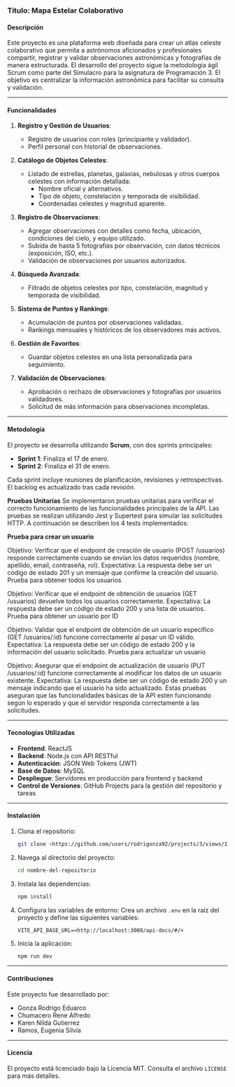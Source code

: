 ### **Título: Mapa Estelar Colaborativo**

#### **Descripción**
Este proyecto es una plataforma web diseñada para crear un atlas celeste colaborativo que permita a astrónomos aficionados y profesionales compartir, registrar y validar observaciones astronómicas y fotografías de manera estructurada. El desarrollo del proyecto sigue la metodología ágil Scrum como parte del Simulacro para la asignatura de Programación 3. El objetivo es centralizar la información astronómica para facilitar su consulta y validación.

---

#### **Funcionalidades**
1. **Registro y Gestión de Usuarios**:
   - Registro de usuarios con roles (principiante y validador).
   - Perfil personal con historial de observaciones.

2. **Catálogo de Objetos Celestes**:
   - Listado de estrellas, planetas, galaxias, nebulosas y otros cuerpos celestes con información detallada:
     - Nombre oficial y alternativos.
     - Tipo de objeto, constelación y temporada de visibilidad.
     - Coordenadas celestes y magnitud aparente.

3. **Registro de Observaciones**:
   - Agregar observaciones con detalles como fecha, ubicación, condiciones del cielo, y equipo utilizado.
   - Subida de hasta 5 fotografías por observación, con datos técnicos (exposición, ISO, etc.).
   - Validación de observaciones por usuarios autorizados.

4. **Búsqueda Avanzada**:
   - Filtrado de objetos celestes por tipo, constelación, magnitud y temporada de visibilidad.

5. **Sistema de Puntos y Rankings**:
   - Acumulación de puntos por observaciones validadas.
   - Rankings mensuales y históricos de los observadores más activos.

6. **Gestión de Favoritos**:
   - Guardar objetos celestes en una lista personalizada para seguimiento.

7. **Validación de Observaciones**:
   - Aprobación o rechazo de observaciones y fotografías por usuarios validadores.
   - Solicitud de más información para observaciones incompletas.

---

#### **Metodología**
El proyecto se desarrolla utilizando **Scrum**, con dos sprints principales:
- **Sprint 1**: Finaliza el 17 de enero.
- **Sprint 2**: Finaliza el 31 de enero.

Cada sprint incluye reuniones de planificación, revisiones y retrospectivas. El backlog es actualizado tras cada revisión.

**Pruebas Unitarias**
Se implementaron pruebas unitarias para verificar el correcto funcionamiento de las funcionalidades principales de la API. Las pruebas se realizan utilizando Jest y Supertest para simular las solicitudes HTTP. A continuación se describen los 4 tests implementados:

**Prueba para crear un usuario**

Objetivo: Verificar que el endpoint de creación de usuario (POST /usuarios) responde correctamente cuando se envían los datos requeridos (nombre, apellido, email, contraseña, rol).
Expectativa: La respuesta debe ser un código de estado 201 y un mensaje que confirme la creación del usuario.
Prueba para obtener todos los usuarios

Objetivo: Verificar que el endpoint de obtención de usuarios (GET /usuarios) devuelve todos los usuarios correctamente.
Expectativa: La respuesta debe ser un código de estado 200 y una lista de usuarios.
Prueba para obtener un usuario por ID

Objetivo: Validar que el endpoint de obtención de un usuario específico (GET /usuarios/:id) funcione correctamente al pasar un ID válido.
Expectativa: La respuesta debe ser un código de estado 200 y la información del usuario solicitado.
Prueba para actualizar un usuario

Objetivo: Asegurar que el endpoint de actualización de usuario (PUT /usuarios/:id) funcione correctamente al modificar los datos de un usuario existente.
Expectativa: La respuesta debe ser un código de estado 200 y un mensaje indicando que el usuario ha sido actualizado.
Estas pruebas aseguran que las funcionalidades básicas de la API estén funcionando según lo esperado y que el servidor responda correctamente a las solicitudes.


---

#### **Tecnologías Utilizadas**
- **Frontend**: ReactJS
- **Backend**: Node.js con API RESTful
- **Autenticación**: JSON Web Tokens (JWT)
- **Base de Datos**: MySQL
- **Despliegue**: Servidores en producción para frontend y backend
- **Control de Versiones**: GitHub Projects para la gestión del repositorio y tareas

---

#### **Instalación**
1. Clona el repositorio:
   ```bash
   git clone <https://github.com/users/rodrigonza92/projects/3/views/1>
   ```

2. Navega al directorio del proyecto:
   ```bash
   cd nombre-del-repositorio
   ```

3. Instala las dependencias:
   ```bash
   npm install
   ```

4. Configura las variables de entorno:
   Crea un archivo `.env` en la raíz del proyecto y define las siguientes variables:
   ```
   VITE_API_BASE_URL=<http://localhost:3000/api-docs/#/>
   ```

5. Inicia la aplicación:
   ```bash
   npm run dev
   ```

---

#### **Contribuciones**
Este proyecto fue desarrollado por:
- Gonza Rodrigo Eduarco
- Chumacero Rene Alfredo
- Karen Nilda Gutierrez
- Ramos, Eugenia Silvia

---

#### **Licencia**
El proyecto está licenciado bajo la Licencia MIT. Consulta el archivo `LICENSE` para más detalles.
